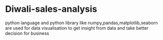 # Diwali-sales-analysis
python language and python library like numpy,pandas,matplotlib,seaborn are used for data visualisation to get insight from data and take better decision for business
